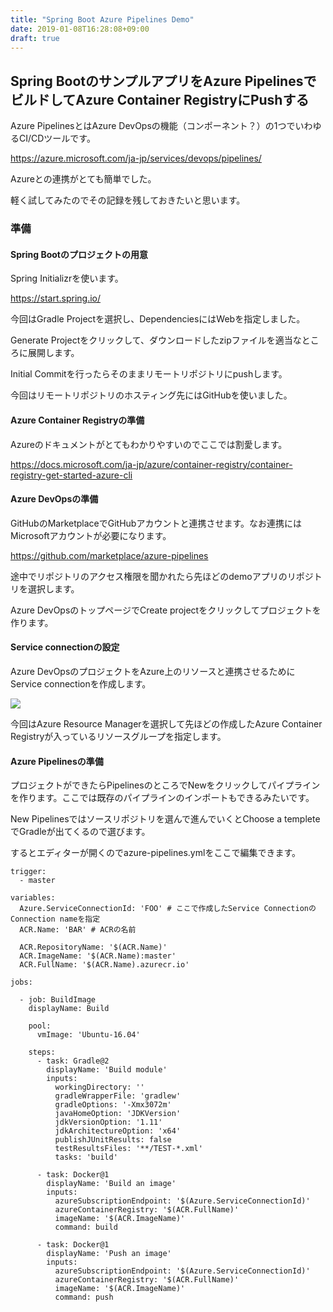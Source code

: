 ```yaml
---
title: "Spring Boot Azure Pipelines Demo"
date: 2019-01-08T16:28:08+09:00
draft: true
---
```


## Spring BootのサンプルアプリをAzure PipelinesでビルドしてAzure Container RegistryにPushする

Azure PipelinesとはAzure DevOpsの機能（コンポーネント？）の1つでいわゆるCI/CDツールです。

https://azure.microsoft.com/ja-jp/services/devops/pipelines/

Azureとの連携がとても簡単でした。

軽く試してみたのでその記録を残しておきたいと思います。


### 準備

#### Spring Bootのプロジェクトの用意

Spring Initializrを使います。

https://start.spring.io/

今回はGradle Projectを選択し、DependenciesにはWebを指定しました。

Generate Projectをクリックして、ダウンロードしたzipファイルを適当なところに展開します。

Initial Commitを行ったらそのままリモートリポジトリにpushします。

今回はリモートリポジトリのホスティング先にはGitHubを使いました。

#### Azure Container Registryの準備

Azureのドキュメントがとてもわかりやすいのでここでは割愛します。

https://docs.microsoft.com/ja-jp/azure/container-registry/container-registry-get-started-azure-cli

#### Azure DevOpsの準備

GitHubのMarketplaceでGitHubアカウントと連携させます。なお連携にはMicrosoftアカウントが必要になります。

https://github.com/marketplace/azure-pipelines

途中でリポジトリのアクセス権限を聞かれたら先ほどのdemoアプリのリポジトリを選択します。

Azure DevOpsのトップページでCreate projectをクリックしてプロジェクトを作ります。

#### Service connectionの設定

Azure DevOpsのプロジェクトをAzure上のリソースと連携させるためにService connectionを作成します。

![](image0.png)

今回はAzure Resource Managerを選択して先ほどの作成したAzure Container Registryが入っているリソースグループを指定します。

#### Azure Pipelinesの準備

プロジェクトができたらPipelinesのところでNewをクリックしてパイプラインを作ります。ここでは既存のパイプラインのインポートもできるみたいです。

New Pipelinesではソースリポジトリを選んで進んでいくとChoose a templeteでGradleが出てくるので選びます。

するとエディターが開くのでazure-pipelines.ymlをここで編集できます。

```
trigger:
  - master

variables:
  Azure.ServiceConnectionId: 'FOO' # ここで作成したService ConnectionのConnection nameを指定
  ACR.Name: 'BAR' # ACRの名前

  ACR.RepositoryName: '$(ACR.Name)'
  ACR.ImageName: '$(ACR.Name):master'
  ACR.FullName: '$(ACR.Name).azurecr.io'

jobs:

  - job: BuildImage
    displayName: Build

    pool:
      vmImage: 'Ubuntu-16.04'

    steps:
      - task: Gradle@2
        displayName: 'Build module'
        inputs:
          workingDirectory: ''
          gradleWrapperFile: 'gradlew'
          gradleOptions: '-Xmx3072m'
          javaHomeOption: 'JDKVersion'
          jdkVersionOption: '1.11'
          jdkArchitectureOption: 'x64'
          publishJUnitResults: false
          testResultsFiles: '**/TEST-*.xml'
          tasks: 'build'

      - task: Docker@1
        displayName: 'Build an image'
        inputs:
          azureSubscriptionEndpoint: '$(Azure.ServiceConnectionId)'
          azureContainerRegistry: '$(ACR.FullName)'
          imageName: '$(ACR.ImageName)'
          command: build

      - task: Docker@1
        displayName: 'Push an image'
        inputs:
          azureSubscriptionEndpoint: '$(Azure.ServiceConnectionId)'
          azureContainerRegistry: '$(ACR.FullName)'
          imageName: '$(ACR.ImageName)'
          command: push
```
